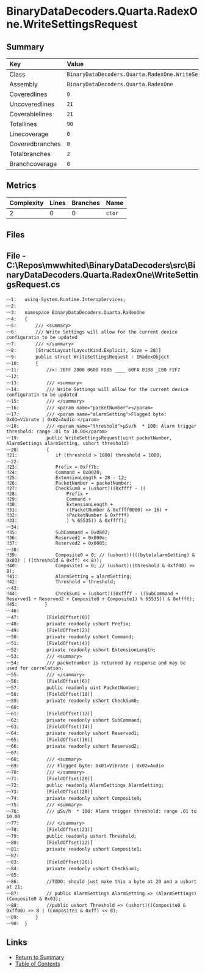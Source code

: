 ﻿# BinaryDataDecoders.Quarta.RadexOne.WriteSettingsRequest

## Summary

| Key             | Value                                                     |
| :-------------- | :-------------------------------------------------------- |
| Class           | `BinaryDataDecoders.Quarta.RadexOne.WriteSettingsRequest` |
| Assembly        | `BinaryDataDecoders.Quarta.RadexOne`                      |
| Coveredlines    | `0`                                                       |
| Uncoveredlines  | `21`                                                      |
| Coverablelines  | `21`                                                      |
| Totallines      | `90`                                                      |
| Linecoverage    | `0`                                                       |
| Coveredbranches | `0`                                                       |
| Totalbranches   | `2`                                                       |
| Branchcoverage  | `0`                                                       |

## Metrics

| Complexity | Lines | Branches | Name    |
| :--------- | :---- | :------- | :------ |
| 2          | 0     | 0        | `ctor`  |

## Files

## File - C:\Repos\mwwhited\BinaryDataDecoders\src\BinaryDataDecoders.Quarta.RadexOne\WriteSettingsRequest.cs

```CSharp
〰1:   using System.Runtime.InteropServices;
〰2:   
〰3:   namespace BinaryDataDecoders.Quarta.RadexOne
〰4:   {
〰5:       /// <summary>
〰6:       /// Write Settings will allow for the current device configuratin to be updated
〰7:       /// </summary>
〰8:       [StructLayout(LayoutKind.Explicit, Size = 28)]
〰9:       public struct WriteSettingsRequest : IRadexObject
〰10:      {
〰11:          //>: 7BFF 2000 0600 FD05 ____ 60FA 0108 _C00 F2F7
〰12:  
〰13:          /// <summary>
〰14:          /// Write Settings will allow for the current device configuratin to be updated
〰15:          /// </summary>
〰16:          /// <param name="packetNumber"></param>
〰17:          /// <param name="alarmSetting">Flagged byte: 0x01=Vibrate | 0x02=Audio </param>
〰18:          /// <param name="threshold">μSv/h  * 100: Alarm trigger threshold: range .01 to 10.00</param>
〰19:          public WriteSettingsRequest(uint packetNumber, AlarmSettings alarmSetting, ushort threshold)
〰20:          {
‼21:              if (threshold > 1000) threshold = 1000;
〰22:  
‼23:              Prefix = 0xff7b;
‼24:              Command = 0x0020;
‼25:              ExtensionLength = 28 - 12;
‼26:              PacketNumber = packetNumber;
‼27:              CheckSum0 = (ushort)((0xffff - ((
‼28:                  Prefix +
‼29:                  Command +
‼30:                  ExtensionLength +
‼31:                  ((PacketNumber & 0xffff0000) >> 16) +
‼32:                  (PacketNumber & 0xffff)
‼33:                  ) % 65535)) & 0xffff);
〰34:  
‼35:              SubCommand = 0x0802;
‼36:              Reserved1 = 0x000e;
‼37:              Reserved2 = 0x0005;
〰38:  
‼39:              Composite0 = 0; // (ushort)((((byte)alarmSetting) & 0x03) | ((threshold & 0xff) << 8));
‼40:              Composite1 = 0; // (ushort)((threshold & 0xff00) >> 8);
‼41:              AlarmSetting = alarmSetting;
‼42:              Threshold = threshold;
〰43:  
‼44:              CheckSum1 = (ushort)((0xffff - ((SubCommand + Reserved1 + Reserved2 + Composite0 + Composite1) % 65535)) & 0xffff);
‼45:          }
〰46:  
〰47:          [FieldOffset(0)]
〰48:          private readonly ushort Prefix;
〰49:          [FieldOffset(2)]
〰50:          private readonly ushort Command;
〰51:          [FieldOffset(4)]
〰52:          private readonly ushort ExtensionLength;
〰53:          /// <summary>
〰54:          /// packetnumber is returned by response and may be used for correlation.
〰55:          /// </summary>
〰56:          [FieldOffset(6)]
〰57:          public readonly uint PacketNumber;
〰58:          [FieldOffset(10)]
〰59:          private readonly ushort CheckSum0;
〰60:  
〰61:          [FieldOffset(12)]
〰62:          private readonly ushort SubCommand;
〰63:          [FieldOffset(14)]
〰64:          private readonly ushort Reserved1;
〰65:          [FieldOffset(16)]
〰66:          private readonly ushort Reserved2;
〰67:  
〰68:          /// <summary>
〰69:          /// Flagged byte: 0x01=Vibrate | 0x02=Audio
〰70:          /// </summary>
〰71:          [FieldOffset(20)]
〰72:          public readonly AlarmSettings AlarmSetting;
〰73:          [FieldOffset(20)]
〰74:          private readonly ushort Composite0;
〰75:          /// <summary>
〰76:          /// μSv/h  * 100: Alarm trigger threshold: range .01 to 10.00
〰77:          /// </summary>
〰78:          [FieldOffset(21)]
〰79:          public readonly ushort Threshold;
〰80:          [FieldOffset(22)]
〰81:          private readonly ushort Composite1;
〰82:  
〰83:          [FieldOffset(26)]
〰84:          private readonly ushort CheckSum1;
〰85:  
〰86:          //TODO: should just make this a byte at 20 and a ushort at 21;
〰87:          // public AlarmSettings AlarmSetting => (AlarmSettings)(Composite0 & 0x03);
〰88:          //public ushort Threshold => (ushort)((Composite0 & 0xff00) >> 8 | (Composite1 & 0xff) << 8);
〰89:      }
〰90:  }
```

## Links

* [Return to Summary](Summary.md)
* [Table of Contents](../TOC.md)

